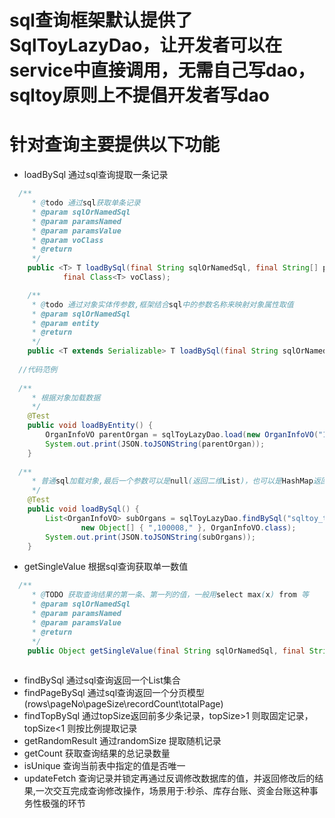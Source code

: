 # sql查询框架默认提供了SqlToyLazyDao，让开发者可以在service中直接调用，无需自己写dao，sqltoy原则上不提倡开发者写dao
# 针对查询主要提供以下功能
* loadBySql 通过sql查询提取一条记录
```java
  /**
	 * @todo 通过sql获取单条记录
	 * @param sqlOrNamedSql
	 * @param paramsNamed
	 * @param paramsValue
	 * @param voClass
	 * @return
	 */
	public <T> T loadBySql(final String sqlOrNamedSql, final String[] paramsNamed, final Object[] paramsValue,
			final Class<T> voClass);

	/**
	 * @todo 通过对象实体传参数,框架结合sql中的参数名称来映射对象属性取值
	 * @param sqlOrNamedSql
	 * @param entity
	 * @return
	 */
	public <T extends Serializable> T loadBySql(final String sqlOrNamedSql, final T entity);
  
  //代码范例
  
  /**
	 * 根据对象加载数据
	 */
	@Test
	public void loadByEntity() {
		OrganInfoVO parentOrgan = sqlToyLazyDao.load(new OrganInfoVO("100008"));
		System.out.print(JSON.toJSONString(parentOrgan));
	}
  
  /**
	 * 普通sql加载对象,最后一个参数可以是null(返回二维List)，也可以是HashMap返回List<Map>
	 */
	@Test
	public void loadBySql() {
		List<OrganInfoVO> subOrgans = sqlToyLazyDao.findBySql("sqltoy_treeTable_search", new String[] { "nodeRoute" },
				new Object[] { ",100008," }, OrganInfoVO.class);
		System.out.print(JSON.toJSONString(subOrgans));
	}
```

* getSingleValue 根据sql查询获取单一数值
```java
  /**
	 * @TODO 获取查询结果的第一条、第一列的值，一般用select max(x) from 等
	 * @param sqlOrNamedSql
	 * @param paramsNamed
	 * @param paramsValue
	 * @return
	 */
	public Object getSingleValue(final String sqlOrNamedSql, final String[] paramsNamed, final Object[] paramsValue);
  
```
* findBySql 通过sql查询返回一个List集合
* findPageBySql 通过sql查询返回一个分页模型(rows\pageNo\pageSize\recordCount\totalPage)
* findTopBySql 通过topSize返回前多少条记录，topSize>1 则取固定记录，topSize<1 则按比例提取记录
* getRandomResult 通过randomSize 提取随机记录
* getCount 获取查询结果的总记录数量
* isUnique 查询当前表中指定的值是否唯一
* updateFetch 查询记录并锁定再通过反调修改数据库的值，并返回修改后的结果,一次交互完成查询修改操作，场景用于:秒杀、库存台账、资金台账这种事务性极强的环节


